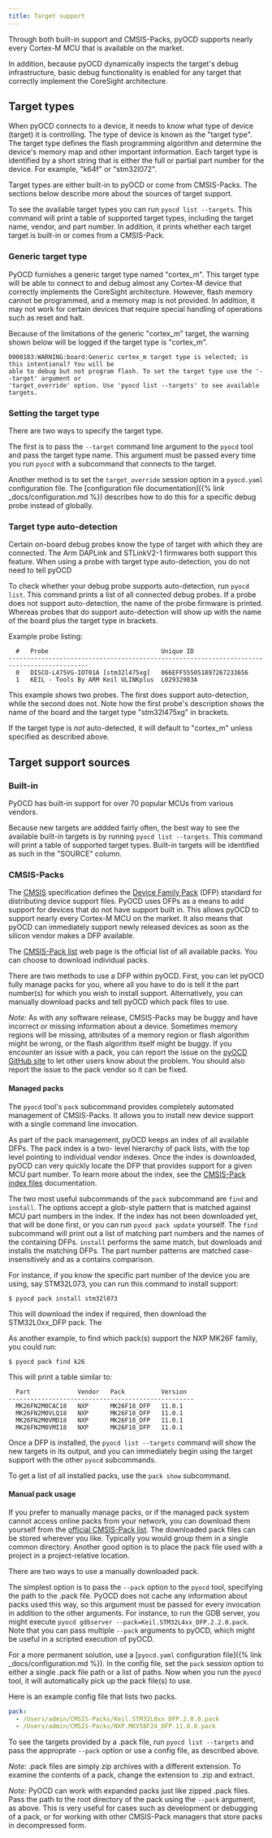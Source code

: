 ```yaml
---
title: Target support
---
```


Through both built-in support and CMSIS-Packs, pyOCD supports nearly every Cortex-M MCU that is
available on the market.

In addition, because pyOCD dynamically inspects the target's debug infrastructure, basic
debug functionality is enabled for any target that correctly implement the CoreSight architecture.


## Target types

When pyOCD connects to a device, it needs to know what type of device (target) it is controlling.
The type of device is known as the "target type". The target type defines the flash programming
algorithm and determine the device's memory map and other important information. Each target type is
identified by a short string that is either the full or partial part number for the device. For
example, "k64f" or "stm32l072".

Target types are either built-in to pyOCD or come from CMSIS-Packs. The sections below describe more
about the sources of target support.

To see the available target types you can run `pyocd list --targets`. This command will print a
table of supported target types, including the target name, vendor, and part number. In addition, it
prints whether each target target is built-in or comes from a CMSIS-Pack.


### Generic target type

PyOCD furnishes a generic target type named "cortex_m". This target type will be able to connect to
and debug almost any Cortex-M device that correctly implements the CoreSight architecture. However,
flash memory cannot be programmed, and a memory map is not provided. In addition, it may not work
for certain devices that require special handling of operations such as reset and halt.

Because of the limitations of the generic "cortex_m" target, the warning shown below will be logged
if the target type is "cortex_m".

    0000183:WARNING:board:Generic cortex_m target type is selected; is this intentional? You will be
    able to debug but not program flash. To set the target type use the '--target' argument or
    'target_override' option. Use 'pyocd list --targets' to see available targets.


### Setting the target type

There are two ways to specify the target type.

The first is to pass the `--target` command line argument to the `pyocd` tool and pass the target
type name. This argument must be passed every time you run `pyocd` with a subcommand that connects
to the target.

Another method is to set the `target_override` session option in a `pyocd.yaml` configuration file. The
[configuration file documentation]({% link _docs/configuration.md %}) describes how to do this for a specific debug
probe instead of globally.


### Target type auto-detection

Certain on-board debug probes know the type of target with which they are connected. The Arm DAPLink
and STLinkV2-1 firmwares both support this feature. When using a probe with target type
auto-detection, you do not need to tell pyOCD

To check whether your debug probe supports auto-detection, run `pyocd list`. This command prints
a list of all connected debug probes. If a probe does not support auto-detection, the name of the
probe firmware is printed. Whereas probes that do support auto-detection will show up with the
name of the board plus the target type in brackets.

Example probe listing:

      #   Probe                               Unique ID
    --------------------------------------------------------------------------------------------
      0   DISCO-L475VG-IOT01A [stm32l475xg]   066EFF555051897267233656
      1   KEIL - Tools By ARM Keil ULINKplus  L02932983A

This example shows two probes. The first does support auto-detection, while the second does not.
Note how the first probe's description shows the name of the board and the target type
"stm32l475xg" in brackets.

If the target type is *not* auto-detected, it will default to "cortex_m" unless specified as
described above.


## Target support sources

### Built-in

PyOCD has built-in support for over 70 popular MCUs from various vendors.

Because new targets are addded fairly often, the best way to see the available built-in targets is
by running `pyocd list --targets`. This command will print a table of supported target types.
Built-in targets will be identified as such in the "SOURCE" column.


### CMSIS-Packs

The [CMSIS](http://arm-software.github.io/CMSIS_5/General/html/index.html) specification defines the
[Device Family Pack](http://arm-software.github.io/CMSIS_5/Pack/html/index.html) (DFP) standard for
distributing device support files. PyOCD uses DFPs as a means to add support for devices that do
not have support built in. This allows pyOCD to support nearly every Cortex-M MCU on the market. It
also means that pyOCD can immediately support newly released devices as soon as the silicon vendor
makes a DFP available.

The [CMSIS-Pack list](http://www.keil.com/dd2/pack/) web page is the official list of all available
packs. You can choose to download individual packs.

There are two methods to use a DFP within pyOCD. First, you can let pyOCD fully manage packs for
you, where all you have to do is tell it the part number(s) for which you wish to install support.
Alternatively, you can manually download packs and tell pyOCD which pack files to use.

*Note:* As with any software release, CMSIS-Packs may be buggy and have incorrect or missing
information about a device. Sometimes memory regions will be missing, attributes of a memory region
or flash algorithm might be wrong, or the flash algorithm itself might be buggy. If you encounter an
issue with a pack, you can report the issue on the [pyOCD GitHub
site](https://www.github.com/pyocd/pyOCD/issues) to let other users know about the problem. You
should also report the issue to the pack vendor so it can be fixed.


#### Managed packs

The `pyocd` tool's `pack` subcommand provides completely automated management of CMSIS-Packs. It
allows you to install new device support with a single command line invocation.

As part of the pack management, pyOCD keeps an index of all available DFPs. The pack index is a two-
level hierarchy of pack lists, with the top level pointing to individual vendor indexes. Once the
index is downloaded, pyOCD can very quickly locate the DFP that provides support for a given
MCU part number. To learn more about the index, see the [CMSIS-Pack index
files](http://arm-software.github.io/CMSIS_5/Pack/html/packIndexFile.html) documentation.

The two most useful subcommands of the `pack` subcommand are `find` and `install`. The options accept a glob-style
pattern that is matched against MCU part numbers in the index. If the index has not been downloaded yet, that will be
done first, or you can run `pyocd pack update` yourself. The `find` subcommand will print out a list of matching part
numbers and the names of the containing DFPs. `install` performs the same match, but downloads and installs the matching
DFPs. The part number patterns are matched case-insensitively and as a contains comparison.

For instance, if you know the specific part number of the device you are using, say STM32L073, you
can run this command to install support:

    $ pyocd pack install stm32l073

This will download the index if required, then download the STM32L0xx_DFP pack. The

As another example, to find which pack(s) support the NXP MK26F family, you could run:

    $ pyocd pack find k26

This will print a table similar to:

      Part             Vendor   Pack          Version
    ---------------------------------------------------
      MK26FN2M0CAC18   NXP      MK26F18_DFP   11.0.1
      MK26FN2M0VLQ18   NXP      MK26F18_DFP   11.0.1
      MK26FN2M0VMD18   NXP      MK26F18_DFP   11.0.1
      MK26FN2M0VMI18   NXP      MK26F18_DFP   11.0.1

Once a DFP is installed, the `pyocd list --targets` command will show the new targets in its output,
and you can immediately begin using the target support with the other `pyocd` subcommands.

To get a list of all installed packs, use the `pack show` subcommand.


#### Manual pack usage

If you prefer to manually manage packs, or if the managed pack system cannot access online packs
from your network, you can download them yourself from the [official CMSIS-Pack
list](http://www.keil.com/dd2/pack/). The downloaded pack files can be stored wherever you like.
Typically you would group them in a single common directory. Another good option is to place the
pack file used with a project in a project-relative location.

There are two ways to use a manually downloaded pack.

The simplest option is to pass the `--pack` option to the `pyocd` tool, specifying the path to the
.pack file. PyOCD does not cache any information about packs used this way, so this argument must be
passed for every invocation in addition to the other arguments. For instance, to run the GDB server,
you might execute `pyocd gdbserver --pack=Keil.STM32L4xx_DFP.2.2.0.pack`. Note that you can pass
multiple `--pack` arguments to pyOCD, which might be useful in a scripted execution of pyOCD.

For a more permanent solution, use a [`pyocd.yaml` configuration file]({% link _docs/configuration.md %}). In the
config file, set the `pack` session option to either a single .pack file path or a list of paths. Now
when you run the `pyocd` tool, it will automatically pick up the pack file(s) to use.

Here is an example config file that lists two packs.
```yaml
pack:
  - /Users/admin/CMSIS-Packs/Keil.STM32L0xx_DFP.2.0.0.pack
  - /Users/admin/CMSIS-Packs/NXP.MKV58F24_DFP.11.0.0.pack
```

To see the targets provided by a .pack file, run `pyocd list --targets` and pass the approprate
`--pack` option or use a config file, as described above.

_Note:_ .pack files are simply zip archives with a different extension. To examine the contents of
a pack, change the extension to .zip and extract.

_Note:_ PyOCD can work with expanded packs just like zipped .pack files. Pass the path to the root directory
of the pack using the `--pack` argument, as above. This is very useful for cases such as development or
debugging of a pack, or for working with other CMSIS-Pack managers that store packs in decompressed form.

